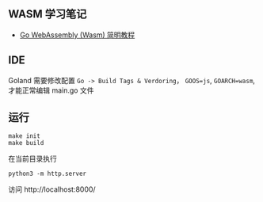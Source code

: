 ## WASM 学习笔记

- [Go WebAssembly (Wasm) 简明教程](https://geektutu.com/post/quick-go-wasm.html)

## IDE

Goland 需要修改配置 `Go -> Build Tags & Verdoring`， `GOOS=js`, `GOARCH=wasm`, 才能正常编辑 main.go 文件

## 运行

```shell
make init
make build
```

在当前目录执行

```shell
python3 -m http.server
```

访问 http://localhost:8000/